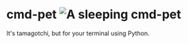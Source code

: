 # cmd-pet ![A sleeping cmd-pet](https://i.boring.host/1NOE8KDT.png)
It's tamagotchi, but for your terminal using Python.

